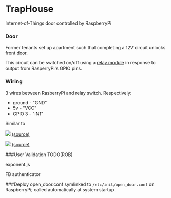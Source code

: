 # TrapHouse
Internet-of-Things door controlled by RaspberryPi

### Door
Former tenants set up apartment such that completing a 12V circuit unlocks front door.

This circuit can be switched on/off using a [relay module](https://www.amazon.com/gp/product/B00R77PN1A/ref=oh_aui_detailpage_o09_s00?ie=UTF8&psc=1) in response to output from RasperryPi's GPIO pins.


### Wiring
3 wires between RasberryPi and relay switch. Respectively:

* ground - "GND"
* 5v - "VCC"
* GPIO 3 - "IN1"

Similar to

![](http://cdn.instructables.com/FXO/D7OO/HTVICRIN/FXOD7OOHTVICRIN.MEDIUM.jpg)
[(source)](http://www.instructables.com/id/Controlling-AC-light-using-Arduino-with-relay-modu/step5/Circuit-diagram/)

![](https://www.raspberrypi.org/documentation/usage/gpio/images/a-and-b-gpio-numbers.png)
[(source)](https://www.raspberrypi.org/documentation/usage/gpio/)

###User Validation
TODO(ROB)

exponent.js

FB authenticator

###Deploy
open_door.conf symlinked to `/etc/init/open_door.conf` on RaspberryPi; called automatically at system startup.